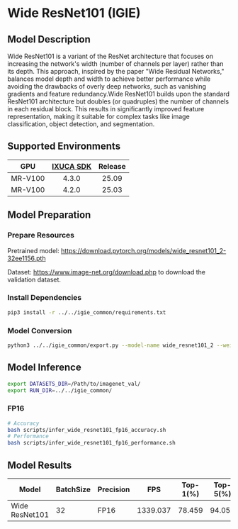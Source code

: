 # Wide ResNet101 (IGIE)

## Model Description

Wide ResNet101 is a variant of the ResNet architecture that focuses on increasing the network's width (number of channels per layer) rather than its depth. This approach, inspired by the paper "Wide Residual Networks," balances model depth and width to achieve better performance while avoiding the drawbacks of overly deep networks, such as vanishing gradients and feature redundancy.Wide ResNet101 builds upon the standard ResNet101 architecture but doubles (or quadruples) the number of channels in each residual block. This results in significantly improved feature representation, making it suitable for complex tasks like image classification, object detection, and segmentation.

## Supported Environments

| GPU    | [IXUCA SDK](https://gitee.com/deep-spark/deepspark#%E5%A4%A9%E6%95%B0%E6%99%BA%E7%AE%97%E8%BD%AF%E4%BB%B6%E6%A0%88-ixuca) | Release |
| :----: | :----: | :----: |
| MR-V100 | 4.3.0 | 25.09 |
| MR-V100 | 4.2.0 | 25.03 |

## Model Preparation

### Prepare Resources

Pretrained model: <https://download.pytorch.org/models/wide_resnet101_2-32ee1156.pth>

Dataset: <https://www.image-net.org/download.php> to download the validation dataset.

### Install Dependencies

```bash
pip3 install -r ../../igie_common/requirements.txt
```

### Model Conversion

```bash
python3 ../../igie_common/export.py --model-name wide_resnet101_2 --weight wide_resnet101_2-32ee1156.pth --output wide_resnet101.onnx
```

## Model Inference

```bash
export DATASETS_DIR=/Path/to/imagenet_val/
export RUN_DIR=../../igie_common/
```

### FP16

```bash
# Accuracy
bash scripts/infer_wide_resnet101_fp16_accuracy.sh
# Performance
bash scripts/infer_wide_resnet101_fp16_performance.sh
```

## Model Results

| Model          | BatchSize | Precision | FPS      | Top-1(%) | Top-5(%) |
| -------------- | --------- | --------- | -------- | -------- | -------- |
| Wide ResNet101 | 32        | FP16      | 1339.037 | 78.459   | 94.052   |
